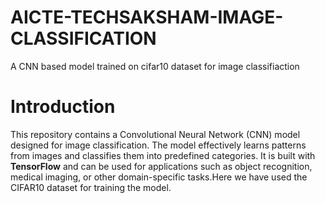 # AICTE-TECHSAKSHAM-IMAGE-CLASSIFICATION
A CNN based model trained on cifar10 dataset for image classifiaction 
# Introduction  
This repository contains a Convolutional Neural Network (CNN) model designed for image classification. The model effectively learns patterns from images and classifies them into predefined categories. It is built with **TensorFlow** and can be used for applications such as object recognition, medical imaging, or other domain-specific tasks.Here we have used the CIFAR10 dataset for training the model.  


